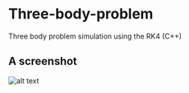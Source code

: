 # Three-body-problem
Three body problem simulation using the RK4 (C++) 
## A screenshot
![alt text]()
